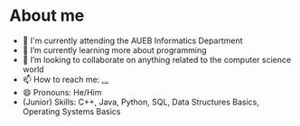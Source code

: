 # About me
<!--
comment **manostam/manostam** is a ✨ _special_ ✨ repository because its `README.md` (this file) appears on your GitHub profile.
-->
- 🔭 I'm currently attending the AUEB Informatics Department
- 🌱 I’m currently learning more about programming
- 👯 I’m looking to collaborate on anything related to the computer science world
- 📫 How to reach me: [...](https://www.linkedin.com/in/manos-stamatakis-31a681167/)
- 😄 Pronouns: He/Him
- (Junior) Skills: C++, Java, Python, SQL, Data Structures Basics, Operating Systems Basics


